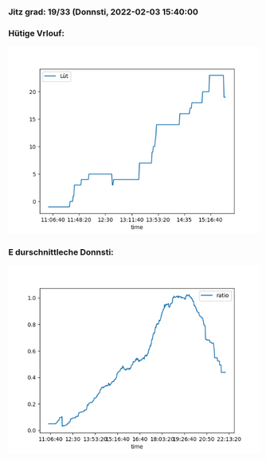 ### Jitz grad: 19/33 (Donnsti, 2022-02-03 15:40:00

### Hütige Vrlouf:
![Graph](Today.png)

### E durschnittleche Donnsti:
![Graph](Donnsti.png)